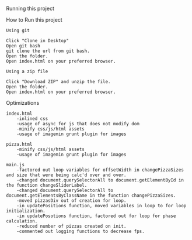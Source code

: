 Running this project

How to Run this project

	Using git

	Click "Clone in Desktop" 
	Open git bash
	git clone the url from git bash.
	Open the folder.
	Open index.html on your preferred browser.

	Using a zip file

	Click "Download ZIP" and unzip the file.
	Open the folder.
	Open index.html on your preferred browser.

Optimizations

	index.html
		-inlined css
		-usage of async for js that does not modify dom
		-minify css/js/html assets
		-usage of imagemin grunt plugin for images

	pizza.html
		-minify css/js/html assets
		-usage of imagemin grunt plugin for images

	main.js
		-factored out loop variables for offsetWidth in changePizzaSizes and size that were being calc'd over and over.
		-changed document.querySelectorAll to document.getElementById in the function changeSliderLabel.
		-changed document.querySelectorAll to document.getElementsByClassName in the function changePizzaSizes.
		-moved pizzasDiv out of creation for loop.
		-in updatePositions function, moved variables in loop to for loop initialization.
		-in updatePosotions function, factored out for loop for phase calculation.
		-reduced number of pizzas created on init.
		-commented out logging functions to decrease fps.